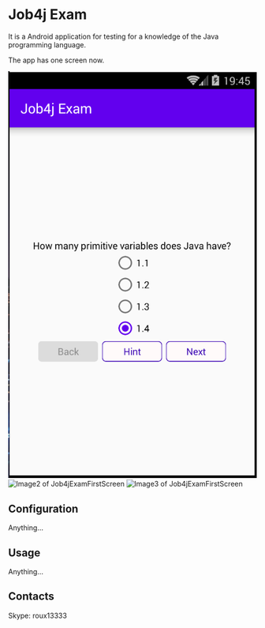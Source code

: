 # Job4j Exam

It is a Android application for testing for a knowledge of the Java programming language.

The app has one screen now.

![Image1 of Job4jExamFirstScreen](/images/Job4jExamScreen.png)
![Image2 of Job4jExamFirstScreen](/images/Job4jExamHintScreen.png)
![Image3 of Job4jExamFirstScreen](/images/Job4jExamResultScreen.png)

## Configuration

Anything...

## Usage

Anything...

## Contacts
 Skype: roux13333